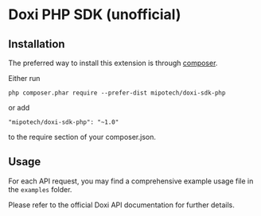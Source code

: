 # Doxi PHP SDK (unofficial)

## Installation

The preferred way to install this extension is through [composer](http://getcomposer.org/download/).

Either run

```
php composer.phar require --prefer-dist mipotech/doxi-sdk-php
```

or add

```
"mipotech/doxi-sdk-php": "~1.0"
```

to the require section of your composer.json.

## Usage

For each API request, you may find a comprehensive example usage file in the `examples` folder.

Please refer to the official Doxi API documentation for further details.
